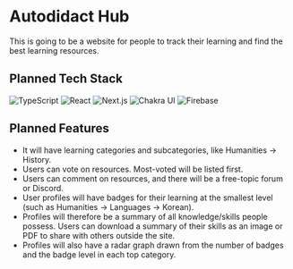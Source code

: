 # Autodidact Hub

This is going to be a website for people to track their learning and find the best learning resources.

## Planned Tech Stack

![TypeScript](https://img.shields.io/badge/typescript-%23007ACC.svg?style=for-the-badge&logo=typescript&logoColor=white)
![React](https://img.shields.io/badge/react-%2320232a.svg?style=for-the-badge&logo=react&logoColor=%2361DAFB)
![Next.js](https://img.shields.io/badge/Next.js-000000.svg?style=for-the-badge&logo=nextdotjs&logoColor=white)
![Chakra UI](https://img.shields.io/badge/Chakra%20UI-319795.svg?style=for-the-badge&logo=Chakra-UI&logoColor=white)
![Firebase](https://img.shields.io/badge/Firebase-FFCA28.svg?style=for-the-badge&logo=Firebase&logoColor=black)

## Planned Features

- It will have learning categories and subcategories, like Humanities -> History.
- Users can vote on resources. Most-voted will be listed first.
- Users can comment on resources, and there will be a free-topic forum or Discord.
- User profiles will have badges for their learning at the smallest level (such as Humanities -> Languages -> Korean).
- Profiles will therefore be a summary of all knowledge/skills people possess. Users can download a summary of their skills as an image or PDF to share with others outside the site.
- Profiles will also have a radar graph drawn from the number of badges and the badge level in each top category.
